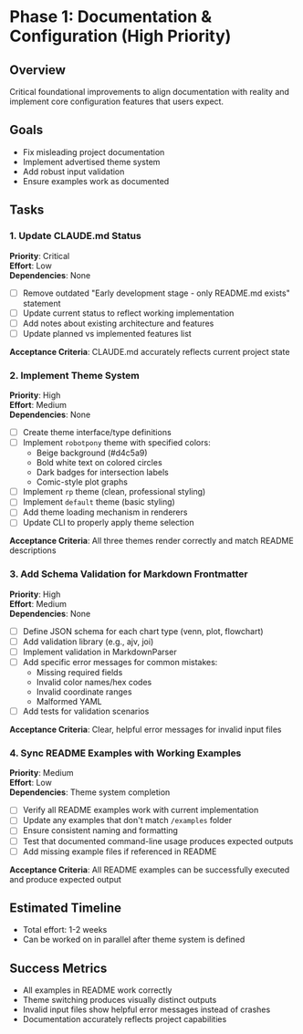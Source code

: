# Phase 1: Documentation & Configuration (High Priority)

## Overview
Critical foundational improvements to align documentation with reality and implement core configuration features that users expect.

## Goals
- Fix misleading project documentation 
- Implement advertised theme system
- Add robust input validation
- Ensure examples work as documented

## Tasks

### 1. Update CLAUDE.md Status
**Priority**: Critical  
**Effort**: Low  
**Dependencies**: None

- [ ] Remove outdated "Early development stage - only README.md exists" statement
- [ ] Update current status to reflect working implementation
- [ ] Add notes about existing architecture and features
- [ ] Update planned vs implemented features list

**Acceptance Criteria**: CLAUDE.md accurately reflects current project state

### 2. Implement Theme System
**Priority**: High  
**Effort**: Medium  
**Dependencies**: None

- [ ] Create theme interface/type definitions
- [ ] Implement `robotpony` theme with specified colors:
  - Beige background (#d4c5a9)
  - Bold white text on colored circles
  - Dark badges for intersection labels
  - Comic-style plot graphs
- [ ] Implement `rp` theme (clean, professional styling)
- [ ] Implement `default` theme (basic styling)
- [ ] Add theme loading mechanism in renderers
- [ ] Update CLI to properly apply theme selection

**Acceptance Criteria**: All three themes render correctly and match README descriptions

### 3. Add Schema Validation for Markdown Frontmatter
**Priority**: High  
**Effort**: Medium  
**Dependencies**: None

- [ ] Define JSON schema for each chart type (venn, plot, flowchart)
- [ ] Add validation library (e.g., ajv, joi)
- [ ] Implement validation in MarkdownParser
- [ ] Add specific error messages for common mistakes:
  - Missing required fields
  - Invalid color names/hex codes
  - Invalid coordinate ranges
  - Malformed YAML
- [ ] Add tests for validation scenarios

**Acceptance Criteria**: Clear, helpful error messages for invalid input files

### 4. Sync README Examples with Working Examples
**Priority**: Medium  
**Effort**: Low  
**Dependencies**: Theme system completion

- [ ] Verify all README examples work with current implementation
- [ ] Update any examples that don't match `/examples` folder
- [ ] Ensure consistent naming and formatting
- [ ] Test that documented command-line usage produces expected outputs
- [ ] Add missing example files if referenced in README

**Acceptance Criteria**: All README examples can be successfully executed and produce expected output

## Estimated Timeline
- Total effort: 1-2 weeks
- Can be worked on in parallel after theme system is defined

## Success Metrics
- All examples in README work correctly
- Theme switching produces visually distinct outputs
- Invalid input files show helpful error messages instead of crashes
- Documentation accurately reflects project capabilities